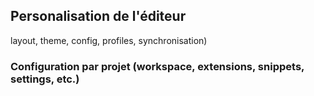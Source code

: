 ## Personalisation de l'éditeur

layout, theme, config, profiles, synchronisation)

### Configuration par projet (workspace, extensions, snippets, settings, etc.)
